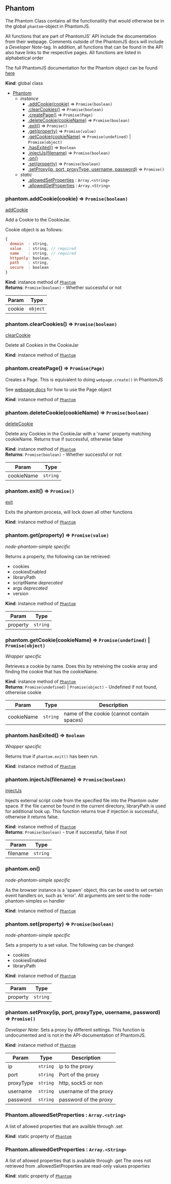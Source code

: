 <a name="Phantom"></a>

## Phantom
The Phantom Class contains all the functionaility that would otherwise
be in the global `phantom`-object in PhantomJS.

All functions that are part of PhantomJS' API include the documentation
from their webpage. Comments outside of the PhantomJS docs will include a
*Developer Note*-tag. In addition, all functions that can be found in the
API also have links to the respective pages. All functions are listed in alphabetical order

The full PhantomJS documentation for the Phantom object can be found [here](http://phantomjs.org/api/phantom/)

**Kind**: global class  

* [Phantom](#Phantom)
    * _instance_
        * [.addCookie(cookie)](#Phantom+addCookie) ⇒ <code>Promise(boolean)</code>
        * [.clearCookies()](#Phantom+clearCookies) ⇒ <code>Promise(boolean)</code>
        * [.createPage()](#Phantom+createPage) ⇒ <code>Promise(Page)</code>
        * [.deleteCookie(cookieName)](#Phantom+deleteCookie) ⇒ <code>Promise(boolean)</code>
        * [.exit()](#Phantom+exit) ⇒ <code>Promise()</code>
        * [.get(property)](#Phantom+get) ⇒ <code>Promise(value)</code>
        * [.getCookie(cookieName)](#Phantom+getCookie) ⇒ <code>Promise(undefined)</code> &#124; <code>Promise(object)</code>
        * [.hasExited()](#Phantom+hasExited) ⇒ <code>Boolean</code>
        * [.injectJs(filename)](#Phantom+injectJs) ⇒ <code>Promise(boolean)</code>
        * [.on()](#Phantom+on)
        * [.set(property)](#Phantom+set) ⇒ <code>Promise(boolean)</code>
        * [.setProxy(ip, port, proxyType, username, password)](#Phantom+setProxy) ⇒ <code>Promise()</code>
    * _static_
        * [.allowedSetProperties](#Phantom.allowedSetProperties) : <code>Array.&lt;string&gt;</code>
        * [.allowedGetProperties](#Phantom.allowedGetProperties) : <code>Array.&lt;String&gt;</code>

<a name="Phantom+addCookie"></a>

### phantom.addCookie(cookie) ⇒ <code>Promise(boolean)</code>
[addCookie](http://phantomjs.org/api/phantom/method/add-cookie.html)

Add a Cookie to the CookieJar.

Cookie object is as follows:
```js
{
  domain  : string,
  value   : string, // required
  name    : string, // required
  httponly: boolean,
  path    : string,
  secure  : boolean
}
```

**Kind**: instance method of <code>[Phantom](#Phantom)</code>  
**Returns**: <code>Promise(boolean)</code> - Whether successful or not  

| Param | Type |
| --- | --- |
| cookie | <code>object</code> | 

<a name="Phantom+clearCookies"></a>

### phantom.clearCookies() ⇒ <code>Promise(boolean)</code>
[clearCookie](http://phantomjs.org/api/phantom/method/clear-cookies.html)

Delete all Cookies in the CookieJar

**Kind**: instance method of <code>[Phantom](#Phantom)</code>  
<a name="Phantom+createPage"></a>

### phantom.createPage() ⇒ <code>Promise(Page)</code>
Creates a Page. This is equivalent to doing `webpage.create()` in PhantomJS

See [webpage docs](./webpage.md) for how to use the Page object

**Kind**: instance method of <code>[Phantom](#Phantom)</code>  
<a name="Phantom+deleteCookie"></a>

### phantom.deleteCookie(cookieName) ⇒ <code>Promise(boolean)</code>
[deleteCookie](http://phantomjs.org/api/phantom/method/delete-cookie.html)

Delete any Cookies in the CookieJar with a 'name' property
matching cookieName.
Returns true if successful, otherwise false

**Kind**: instance method of <code>[Phantom](#Phantom)</code>  
**Returns**: <code>Promise(boolean)</code> - Whether successful or not  

| Param | Type |
| --- | --- |
| cookieName | <code>string</code> | 

<a name="Phantom+exit"></a>

### phantom.exit() ⇒ <code>Promise()</code>
[exit](http://phantomjs.org/api/phantom/method/exit.html)

Exits the phantom process, will lock down all other functions

**Kind**: instance method of <code>[Phantom](#Phantom)</code>  
<a name="Phantom+get"></a>

### phantom.get(property) ⇒ <code>Promise(value)</code>
*node-phantom-simple specific*

Returns a property, the following can be retrieved:
- cookies
- cookiesEnabled
- libraryPath
- scriptName *deprecated*
- args *deprecated*
- version

**Kind**: instance method of <code>[Phantom](#Phantom)</code>  

| Param | Type |
| --- | --- |
| property | <code>string</code> | 

<a name="Phantom+getCookie"></a>

### phantom.getCookie(cookieName) ⇒ <code>Promise(undefined)</code> &#124; <code>Promise(object)</code>
*Wrapper specific*

Retrieves a cookie by name. Does this by retreiving the cookie array
and finding the cookie that has the cookieName.

**Kind**: instance method of <code>[Phantom](#Phantom)</code>  
**Returns**: <code>Promise(undefined)</code> &#124; <code>Promise(object)</code> - Undefined if not found, otherwise cookie  

| Param | Type | Description |
| --- | --- | --- |
| cookieName | <code>string</code> | name of the cookie (cannot contain spaces) |

<a name="Phantom+hasExited"></a>

### phantom.hasExited() ⇒ <code>Boolean</code>
*Wrapper specific*

Returns true if `phantom.exit()` has been run.

**Kind**: instance method of <code>[Phantom](#Phantom)</code>  
<a name="Phantom+injectJs"></a>

### phantom.injectJs(filename) ⇒ <code>Promise(boolean)</code>
[injectJs](http://phantomjs.org/api/phantom/method/inject-js.html)

Injects external script code from the specified file into
the Phantom outer space. If the file cannot be found in
the current directory, libraryPath is used for additional look up.
This function returns true if injection is successful,
otherwise it returns false.

**Kind**: instance method of <code>[Phantom](#Phantom)</code>  
**Returns**: <code>Promise(boolean)</code> - true if successful, false if not  

| Param | Type |
| --- | --- |
| filename | <code>string</code> | 

<a name="Phantom+on"></a>

### phantom.on()
*node-phantom-simple specific*

As the browser instance is a 'spawn' object, this
can be used to set certain event handlers on, such as
'error'. All arguments are sent to the node-phantom-simples `on` handler

**Kind**: instance method of <code>[Phantom](#Phantom)</code>  
<a name="Phantom+set"></a>

### phantom.set(property) ⇒ <code>Promise(boolean)</code>
*node-phantom-simple specific*

Sets a property to a set value. The following can be changed:
- cookies
- cookiesEnabled
- libraryPath

**Kind**: instance method of <code>[Phantom](#Phantom)</code>  

| Param | Type |
| --- | --- |
| property | <code>string</code> | 

<a name="Phantom+setProxy"></a>

### phantom.setProxy(ip, port, proxyType, username, password) ⇒ <code>Promise()</code>
*Developer Note*: Sets a proxy by different settings.
This function is undocumented and is not in the API-documentation of PhantomJS.

**Kind**: instance method of <code>[Phantom](#Phantom)</code>  

| Param | Type | Description |
| --- | --- | --- |
| ip | <code>string</code> | ip to the proxy |
| port | <code>string</code> | Port of the proxy |
| proxyType | <code>string</code> | http, sock5 or non |
| username | <code>string</code> | username of the proxy |
| password | <code>string</code> | password of the proxy |

<a name="Phantom.allowedSetProperties"></a>

### Phantom.allowedSetProperties : <code>Array.&lt;string&gt;</code>
A list of allowed properties that are availble through .set

**Kind**: static property of <code>[Phantom](#Phantom)</code>  
<a name="Phantom.allowedGetProperties"></a>

### Phantom.allowedGetProperties : <code>Array.&lt;String&gt;</code>
A list of allowed properties that is available through .get
The ones not retrieved from .allowedSetProperties are read-only values
properties

**Kind**: static property of <code>[Phantom](#Phantom)</code>  
